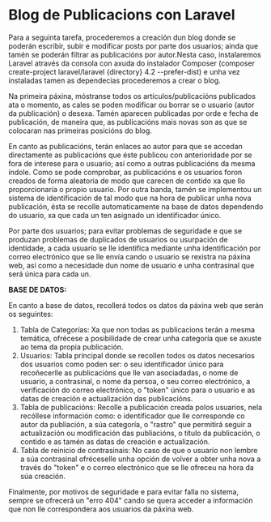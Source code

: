 # 		Blog de Publicacions con Laravel



Para a seguinta tarefa, procederemos a creación dun blog donde se poderán escribir, subir e modificar posts por parte dos usuarios; ainda que tamén se poderán filtrar as publicacións por autor.Nesta caso, instalaremos Laravel através da consola con axuda do instalador Composer (composer create-project laravel/laravel {directory} 4.2 --prefer-dist) e unha vez instaladas tamen as dependecias procederemos a crear o blog.

Na primeira páxina, móstranse todos os artículos/publicacións publicados ata o momento, as cales se poden modificar ou borrar se o usuario (autor da publicación) o desexa. Tamén aparecen publicadas por orde e fecha de publicación, de maneira que, as publicacións mais novas son as que se colocaran nas primeiras posicións do blog. 

En canto as publicacións, terán enlaces ao autor para que se accedan directamente as publicacións que éste publicou con anterioridade por se fora de interese para o usuario; así como a outras publicacións da mesma índole. Como se pode comprobar, as publicacións e os usuarios foron creados de forma aleatoria de modo que carecen de contido xa que llo proporcionaría o propio usuario. Por outra banda, tamén se implementou un sistema de identificación de tal modo que na hora de publicar unha nova publicación, ésta se recolle automaticamente na base de datos dependendo do usuario, xa que cada un ten asignado un identificador único.

Por parte dos usuarios; para evitar problemas de seguridade e que se produzan problemas de duplicados de usuarios ou usurpación de identidade, a cada usuario se lle identifica mediante unha identificación por correo electrónico que se lle envía cando o usuario se rexistra na páxina web, así como a necesidade dun nome de usuario e unha contrasinal que será única para cada un.

**BASE DE DATOS:**

En canto a base de datos, recollerá todos os datos da páxina web que serán os seguintes:

1. Tabla de Categorías: Xa que non todas as publicacions terán a mesma temática, ofrécese a posibilidade de crear unha categoría que se axuste ao tema da propia publicación.
2. Usuarios: Tabla principal donde se recollen todos os datos necesarios dos usuarios como poden ser: o seu identificador único para recoñecerlle as publicacións que lle van asociadadas, o nome de usuario, a contrasinal, o nome da persoa, o seu correo electrónico, a verificación do correo electrónico, o "token" único para o usuario e as datas de creación e actualización das publicacións.
3. Tabla de publicacións: Recolle a publicación creada polos usuarios, nela recóllese información como: o identificador que lle corresponde co autor da publiación, a  súa categoría,  o "rastro" que permitirá seguir a actualización ou modificación das publiacións, o título da publicación, o contido e as tamén as datas de creación e actualización.
4. Tabla de reinicio de contrasinais: No caso de que o usuario non lembre a súa contrasinal ofréceselle unha opción de volver a obter unha nova a través do "token" e o correo electrónico que se lle ofreceu na hora da súa creación.

Finalmente, por motivos de seguridade e para evitar falla no sistema, sempre se ofrecerá un "erro 404" cando se quera acceder a información que non lle correspondera aos usuarios da páxina web.